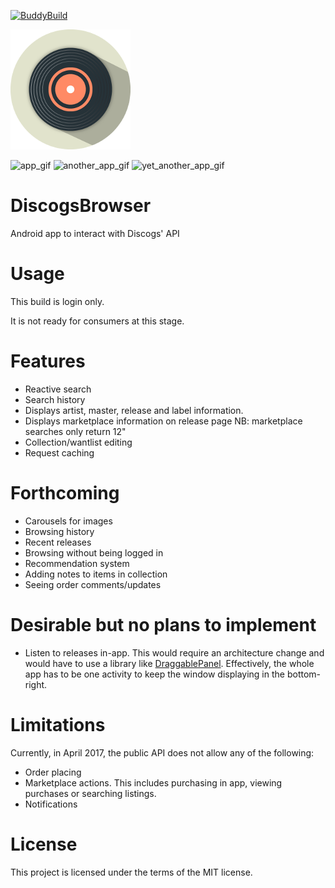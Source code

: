 [![BuddyBuild](https://dashboard.buddybuild.com/api/statusImage?appID=58ff64f23f33870001d2e016&branch=master&build=latest)](https://dashboard.buddybuild.com/apps/58ff64f23f33870001d2e016/build/latest?branch=master)

![app_logo](app/src/main/res/drawable-xxxhdpi/ic_app.png)

![app_gif](https://media.giphy.com/media/UHn06Zh8EBCGA/giphy.gif) ![another_app_gif](https://media.giphy.com/media/3IH00o747keju/giphy.gif) ![yet_another_app_gif](https://media.giphy.com/media/6iAC3ujxlEMaA/giphy.gif)

# DiscogsBrowser
Android app to interact with Discogs' API

# Usage

This build is login only.

It is not ready for consumers at this stage.

# Features

* Reactive search
* Search history
* Displays artist, master, release and label information.
* Displays marketplace information on release page NB: marketplace searches only return 12"
* Collection/wantlist editing
* Request caching

# Forthcoming

* Carousels for images
* Browsing history
* Recent releases
* Browsing without being logged in
* Recommendation system
* Adding notes to items in collection
* Seeing order comments/updates

# Desirable but no plans to implement

* Listen to releases in-app. This would require an architecture change and would have to use a library like [DraggablePanel](https://github.com/pedrovgs/DraggablePanel). Effectively, the whole app has to be one activity to keep the window displaying in the bottom-right.

# Limitations

Currently, in April 2017, the public API does not allow any of the following:
* Order placing
* Marketplace actions. This includes purchasing in app, viewing purchases or searching listings.
* Notifications

# License

This project is licensed under the terms of the MIT license.
